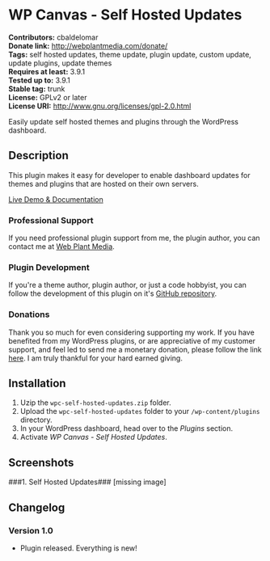 # WP Canvas - Self Hosted Updates #

**Contributors:** cbaldelomar  
**Donate link:** http://webplantmedia.com/donate/  
**Tags:** self hosted updates, theme update, plugin update, custom update, update plugins, update themes  
**Requires at least:** 3.9.1  
**Tested up to:** 3.9.1  
**Stable tag:** trunk  
**License:** GPLv2 or later  
**License URI:** http://www.gnu.org/licenses/gpl-2.0.html  

Easily update self hosted themes and plugins through the WordPress dashboard.

## Description ##

This plugin makes it easy for developer to enable dashboard updates for themes and plugins that are hosted on their own servers.

[Live Demo & Documentation](http://webplantmedia.com/starter-themes/wordpresscanvas/features/plugins/wpc-self-hosted-updates/)

### Professional Support

If you need professional plugin support from me, the plugin author, you can contact me at [Web Plant Media](http://webplantmedia.com/).

### Plugin Development

If you're a theme author, plugin author, or just a code hobbyist, you can follow the development of this plugin on it's [GitHub repository](https://github.com/webplantmedia/wpc-self-hosted-updates). 

### Donations

Thank you so much for even considering supporting my work. If you have benefited from my WordPress plugins, or are appreciative of my customer support, and feel led to send me a monetary donation, please follow the link [here](http://webplantmedia.com/donate/). I am truly thankful for your hard earned giving.

## Installation ##

1. Uzip the `wpc-self-hosted-updates.zip` folder.
2. Upload the `wpc-self-hosted-updates` folder to your `/wp-content/plugins` directory.
3. In your WordPress dashboard, head over to the *Plugins* section.
4. Activate *WP Canvas - Self Hosted Updates*.

## Screenshots ##

###1. Self Hosted Updates###
[missing image]


## Changelog ##

### Version 1.0

* Plugin released.  Everything is new!
